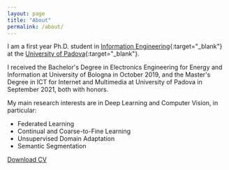 ```yaml
---
layout: page
title: "About"
permalink: /about/
---
```


I am a first year Ph.D. student in [Information Engineering](https://phd.dei.unipd.it){:target="_blank"} at the [University of Padova](https://www.unipd.it){:target="_blank"}.

I received the Bachelor's Degree in Electronics Engineering for Energy and Information at University of Bologna in October 2019, and the Master's Degree in ICT for Internet and Multimedia at University of Padova in September 2021, both with honors.

My main research interests are in Deep Learning and Computer Vision, in particular:
* Federated Learning
* Continual and Coarse-to-Fine Learning
* Unsupervised Domain Adaptation
* Semantic Segmentation

<a href="https://github.com/donaldssh/cv/raw/master/cv.pdf" id="download_cv" download>Download CV</a>
